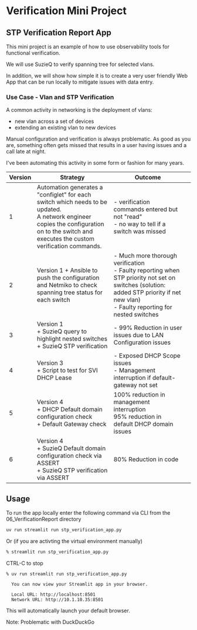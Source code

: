 # Verification Mini Project
## STP Verification Report App

This mini project is an example of how to use observability tools for functional verification.

We will use SuzieQ to verify spanning tree for selected vlans.

In addition, we will show how simple it is to create a very user friendly Web App that can be run locally to mitigate issues with data entry.

### Use Case - Vlan and STP Verification

 A common activity in networking is the deployment of vlans:

- new vlan across a set of devices
- extending an existing vlan to new devices

Manual configuration and verification is always problematic.  As good as you are,  something often gets missed that results in a user having issues and a call late at night.

I've been automating this activity in some form or fashion for many years.

| Version | Strategy                                                     | Outcome                                                      |      |
| ------- | ------------------------------------------------------------ | ------------------------------------------------------------ | ---- |
| 1       | Automation generates a "configlet" for each switch which needs to be updated.<br />A network engineer copies the configuration on to the switch and executes the custom verification commands. | - verification commands entered but not "read"<br /> - no way to tell if a switch was missed |      |
| 2       | Version 1 + Ansible to push the configuration and Netmiko to check spanning tree status for each switch | - Much more thorough verification <br />- Faulty reporting when STP priority not set on switches (solution: added STP priority if net new vlan)<br />- Faulty reporting for nested switches |      |
| 3       | Version 1 <br />+ SuzieQ query to highlight nested switches <br />+ SuzieQ STP verification<br /> | - 99% Reduction in user issues due to LAN Configuration issues<br /> |      |
| 4       | Version 3 <br />+ Script to test for SVI DHCP Lease          | - Exposed DHCP Scope issues<br />- Management interruption if default-gateway not set |      |
| 5       | Version 4<br />+ DHCP Default domain configuration check <br />+ Default Gateway check | 100% reduction in management interruption<br />95% reduction in default DHCP domain issues |      |
| 6       | Version 4<br />+ SuzieQ Default domain configuration check via ASSERT<br />+ SuzieQ STP verification via ASSERT | 80% Reduction in code                                        |      |



## Usage

To run the app locally enter the following command via CLI from the 06_VerificationReport directory 

```bash
uv run streamlit run stp_verification_app.py
```

Or (if you are activting the virtual environment manually)

```bash
% streamlit run stp_verification_app.py 
```



CTRL-C to stop

```
% uv run streamlit run stp_verification_app.py

  You can now view your Streamlit app in your browser.

  Local URL: http://localhost:8501
  Network URL: http://10.1.10.35:8501

```

This will automatically launch your default browser. 

Note:   Problematic with DuckDuckGo